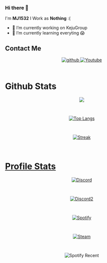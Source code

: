 ### Hi there 👋

I'm **MJ1532**
I Work as **Nothing** :(

- 🔭 I’m currently working on KejuGroup
- 🌱 I’m currently learning everyting 😱

## Contact Me
<div align="center">
<a href="https://github.com/MJ1532" target="_blank">
<img src=https://img.shields.io/badge/github-%2324292e.svg?&style=for-the-badge&logo=github&logoColor=white alt=github style="margin-bottom: 5px;" />
</a>
<a href="https://www.youtube.com/@mj1-" target="_blank">
<img src=https://img.shields.io/badge/Youtube-%2308090A.svg?&style=for-the-badge&logo=Youtube&logoColor=white alt=Youtube style="margin-bottom: 5px;" />
</a> 
</div>

<br/>

# Github Stats
<div align="center">
<p><img src="https://github-readme-stats.vercel.app/api?username=MJ1532&show_icons=true&count_private=true&hide_border=true&theme=tokyonight" align="center" /></div></p>

<br/>

<div align="center">
<p><a href="https://github.com/MJ1532"><img src="https://github-readme-stats.vercel.app/api/top-langs/?username=MJ1532&hide_border=true&amp;layout=compact&theme=tokyonight" alt="Top Langs" /></p></div>

<br/>

<div align="center">
<p><img align="center" src="https://streak-stats.demolab.com?user=MJ1532&theme=tokyonight&hide_border=true&date_format=j%20M%5B%20Y%5D" alt="Streak" /></p></div>

<br/>

# Profile Stats
<div align="center">
<p><img align="center" src="https://discord-readme-badge-nine.vercel.app/api?id=885731228874051624" alt="Discord" /></p></div>

<br/>

<div align="center">
<p><img align="center" src="https://discord-readme-badge-nine.vercel.app/api?id=949074540380688424" alt="Discord2" /></p></div>

<br/>

<div align="center">
<a href="https://spotify-github-profile.vercel.app/api/view?uid=8116baq16nwq1sab8c5dy3rrx&redirect=true" target="_blank">
<p><img align="center" src="https://spotify-github-profile.vercel.app/api/view?uid=8116baq16nwq1sab8c5dy3rrx&cover_image=true&theme=natemoo-re&show_offline=true&background_color=121212&interchange=false&bar_color=53b14f&bar_color_cover=false" alt="Spotify" /></p></a></div>

<br/>

<div align="center">
<a href="https://steamcommunity.com/id/MJBA" target="_blank">
<p><img align="center" src="https://steam-stat.vercel.app/api?profileName=MJBA" alt="Steam" /></p></a></div>

<br/>

<div align="center">
<p><img align="center" src="https://spotify-recently-played-readme.vercel.app/api?user=8116baq16nwq1sab8c5dy3rrx" alt="Spotify Recent" /></p></div>
